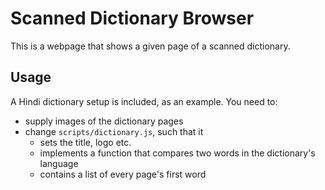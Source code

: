# Scanned Dictionary Browser #

This is a webpage that shows a given page of a scanned dictionary.

## Usage ##

A Hindi dictionary setup is included, as an example. You need to:

- supply images of the dictionary pages
- change `scripts/dictionary.js`, such that it
  - sets the title, logo etc.
  - implements a function that compares two words in the dictionary's language
  - contains a list of every page's first word
